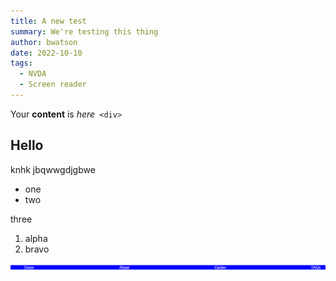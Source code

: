 ```yaml
---
title: A new test
summary: We're testing this thing
author: bwatson
date: 2022-10-10
tags:
  - NVDA
  - Screen reader
---
```

Your **content** is *here*` <div>` 

## Hello

knhk jbqwwgdjgbwe 

* one
* two

three



1. alpha
2. bravo[](#)

![The menu](src/guideImg/navig-css.png)